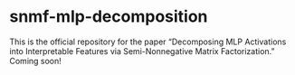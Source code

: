 # snmf-mlp-decomposition

This is the official repository for the paper “Decomposing MLP Activations into Interpretable Features via Semi-Nonnegative Matrix Factorization.”
Coming soon!
